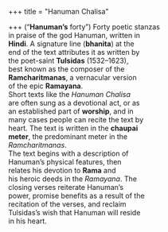 +++
title = "Hanuman Chalisa"

+++
(“**Hanuman’s** forty”) Forty poetic stanzas  
in praise of the god Hanuman, written in  
**Hindi**. A signature line (**bhanita**) at the  
end of the text attributes it as written by  
the poet-saint **Tulsidas** (1532–1623),  
best known as the composer of the  
**Ramcharitmanas**, a vernacular version  
of the epic **Ramayana**.  
Short texts like the *Hanuman Chalisa*  
are often sung as a devotional act, or as  
an established part of **worship**, and in  
many cases people can recite the text by  
heart. The text is written in the **chaupai**  
**meter**, the predominant meter in the  
*Ramcharitmanas*.  
The text begins with a description of  
Hanuman’s physical features, then  
relates his devotion to **Rama** and  
his heroic deeds in the *Ramayana*. The  
closing verses reiterate Hanuman’s  
power, promise benefits as a result of the  
recitation of the verses, and reclaim  
Tulsidas’s wish that Hanuman will reside  
in his heart.